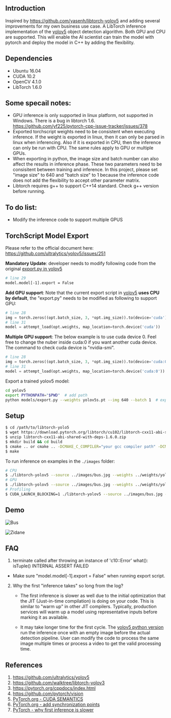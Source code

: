 ## Introduction

Inspired by https://github.com/yasenh/libtorch-yolov5 and adding several improvements for my own business use case.
A LibTorch inference implementation of the [yolov5](https://github.com/ultralytics/yolov5) object detection algorithm. Both GPU and CPU are supported.
This will enable the AI scientist can train the model with pytorch and deploy the model in C++ by adding the flexibility.



## Dependencies

- Ubuntu 16.04
- CUDA 10.2
- OpenCV 4.1.0
- LibTorch 1.6.0

## Some specail notes:
- GPU inference is only supported in linux platform, not supported in Windows. There is a bug in libtorch 1.6. https://github.com/yf225/pytorch-cpp-issue-tracker/issues/378
- Exported torchscript weights need to be consistent when executing inference. If the weight is exported in linux, then it can only be parsed in linux when inferencing. Also if it is exported in CPU, then the inference can only be run with CPU. The same rules apply to GPU or multiple GPUs.
- When exporting in python, the image size and batch number can also affect the results in inference phase. These two parameters need to be consisitent between training and inference. In this project, please set "image size" to 640 and "batch size" to 1 because the inference code does not add the flexibility to accept other parameter matrix.
- Libtorch requires g++ to support C++14 standard. Check g++ version before running.


## To do list:
- Modify the inference code to support multiple GPUS

## TorchScript Model Export

Please refer to the official document here: https://github.com/ultralytics/yolov5/issues/251



**Mandatory Update**: developer needs to modify following code from the original [export.py in yolov5](https://github.com/ultralytics/yolov5/blob/master/models/export.py)

```bash
# line 29
model.model[-1].export = False
```



**Add GPU support**: Note that the current export script in [yolov5](https://github.com/ultralytics/yolov5) **uses CPU by default**,  the "export.py" needs to be modified as following to support GPU:

```python
# line 28
img = torch.zeros((opt.batch_size, 3, *opt.img_size)).to(device='cuda')  
# line 31
model = attempt_load(opt.weights, map_location=torch.device('cuda'))
```

**Multiple GPU support**: The below example is to use cuda device 0. Feel free to change the nuber inside cuda:0 if you want another cuda device. The command to check cuda device is "nvidia-smi".

```python
# line 28
img = torch.zeros((opt.batch_size, 3, *opt.img_size)).to(device='cuda:0')  
# line 31
model = attempt_load(opt.weights, map_location=torch.device('cuda:0'))
```

Export a trained yolov5 model:

```bash
cd yolov5
export PYTHONPATH="$PWD"  # add path
python models/export.py --weights yolov5s.pt --img 640 --batch 1  # export
```



## Setup

```bash
$ cd /path/to/libtorch-yolo5
$ wget https://download.pytorch.org/libtorch/cu102/libtorch-cxx11-abi-shared-with-deps-1.6.0.zip
$ unzip libtorch-cxx11-abi-shared-with-deps-1.6.0.zip
$ mkdir build && cd build
$ cmake .. or cmake .. -DCMAKE_C_COMPILER="your gcc compiler path" -DCMAKE_CXX_COMPILER="your g++ compiler path" 
$ make
```



To run inference on examples in the `./images` folder:

```bash
# CPU
$ ./libtorch-yolov5 --source ../images/bus.jpg --weights ../weights/yolov5s.torchscript.pt --view-img
# GPU
$ ./libtorch-yolov5 --source ../images/bus.jpg --weights ../weights/yolov5s.torchscript.pt --gpu --view-img
# Profiling
$ CUDA_LAUNCH_BLOCKING=1 ./libtorch-yolov5 --source ../images/bus.jpg --weights ../weights/yolov5s.torchscript.pt --gpu --view-img
```



## Demo

![Bus](images/bus_out.jpg)



![Zidane](images/zidane_out.jpg)



## FAQ

1. terminate called after throwing an instance of 'c10::Error' what(): isTuple() INTERNAL ASSERT FAILED
   
- Make sure "model.model[-1].export = False" when running export script.
   
2. Why the first "inference takes" so long from the log?

   - The first inference is slower as well due to the initial optimization that the JIT (Just-in-time compilation) is doing on your code. This is similar to "warm up" in other JIT compilers. Typically, production services will warm up a model using representative inputs before marking it as available.

   - It may take longer time for the first cycle. The [yolov5 python version](https://github.com/ultralytics/yolov5) run the inference once with an empty image before the actual detection pipeline. User can modify the code to process the same image multiple times or process a video to get the valid processing time.



## References

1. https://github.com/ultralytics/yolov5
2. https://github.com/walktree/libtorch-yolov3
3. https://pytorch.org/cppdocs/index.html
4. https://github.com/pytorch/vision
5. [PyTorch.org - CUDA SEMANTICS](https://pytorch.org/docs/stable/notes/cuda.html)
6. [PyTorch.org - add synchronization points](https://discuss.pytorch.org/t/why-is-the-const-time-with-fp32-and-fp16-almost-the-same-in-libtorchs-forward/45792/5)
7. [PyTorch - why first inference is slower](https://github.com/pytorch/pytorch/issues/2694)

